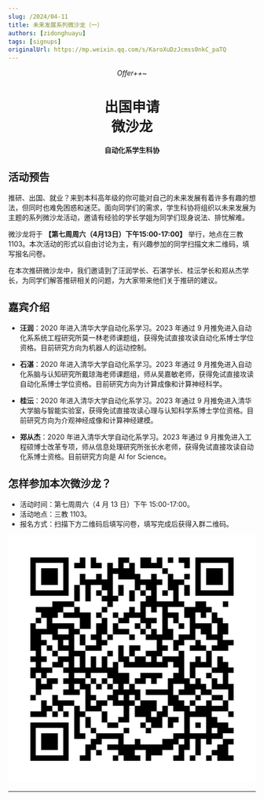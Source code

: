 ```yaml
---
slug: /2024/04-11
title: 未来发展系列微沙龙（一）
authors: [zidonghuayu]
tags: [signups]
originalUrl: https://mp.weixin.qq.com/s/KaroXuDzJcmss0nkC_paTQ
---
```


<center>
    <i>Offer++~</i><br />
    <h1>出国申请<br />微沙龙</h1>
    <strong>自动化系学生科协</strong>
</center>

## 活动预告

推研、出国、就业？来到本科高年级的你可能对自己的未来发展有着许多有趣的想法，但同时也难免困惑和迷茫。面向同学们的需求，学生科协将组织以未来发展为主题的系列微沙龙活动，邀请有经验的学长学姐为同学们现身说法、排忧解难。

微沙龙将于 **【第七周周六（4月13日）下午15:00-17:00】** 举行，地点在三教 1103。本次活动的形式以自由讨论为主，有兴趣参加的同学扫描文末二维码，填写报名问卷。

<!--truncate-->

在本次推研微沙龙中，我们邀请到了汪润学长、石湛学长、桂沄学长和郑从杰学长，为同学们解答推研相关的问题，为大家带来他们关于推研的建议。

## 嘉宾介绍

- **汪润**：2020 年进入清华大学自动化系学习。2023 年通过 9 月推免进入自动化系系统工程研究所莫一林老师课题组，获得免试直接攻读自动化系博士学位资格。目前研究方向为机器人的运动控制。

- **石湛**：2020 年进入清华大学自动化系学习。2023 年通过 9 月推免进入自动化系脑与认知研究所戴琼海老师课题组，师从吴嘉敏老师，获得免试直接攻读自动化系博士学位资格。目前研究方向为计算成像和计算神经科学。

- **桂沄**：2020 年进入清华大学自动化系学习。2023 年通过 9 月推免进入清华大学脑与智能实验室，获得免试直接攻读心理与认知科学系博士学位资格。目前研究方向为介观神经成像和计算神经建模。

- **郑从杰**：2020 年进入清华大学自动化系学习。2023 年通过 9 月推免进入工程硕博士改革专项，师从信息处理研究所张长水老师，获得免试直接攻读自动化系博士资格。目前研究方向是 AI for Science。

## 怎样参加本次微沙龙？

- 活动时间：第七周周六（4 月 13 日）下午 15:00-17:00。
- 活动地点：三教 1103。
- 报名方式：扫描下方二维码后填写问卷，填写完成后获得入群二维码。

![报名二维码](img/1.png)

---
